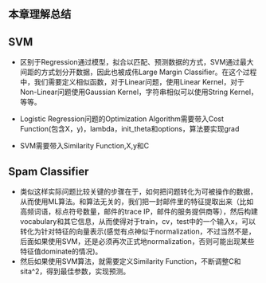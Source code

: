 ## 本章理解总结

## SVM

- 区别于Regression通过模型，拟合以匹配、预测数据的方式，SVM通过最大间距的方式划分开数据，因此也被成伟Large Margin Classifier。在这个过程中，我们需要定义相似函数，对于Linear问题，使用Linear Kernel，对于Non-Linear问题使用Gaussian Kernel，字符串相似可以使用String Kernel，等等。

- Logistic Regression问题的Optimization Algorithm需要带入Cost Function(包含X，y)，lambda，init_theta和options，算法要实现grad
- SVM需要带入Similarity Function,X,y和C

## Spam Classifier

- 类似这样实际问题比较关键的步骤在于，如何把问题转化为可被操作的数据，从而使用ML算法。和算法无关的，我们把一封邮件里的特征提取出来（比如高频词语，标点符号数量，邮件的trace IP，邮件的服务提供商等），然后构建vocabulary和其它信息，从而使得对于train，cv，test中的一个输入x，可以转化为针对特征的向量表示(感觉有点神似于normalization，不过当然不是，后面如果使用SVM，还是必须再次正式地normalization，否则可能出现某些特征值dominate的情况)。
- 然后如果使用SVM算法，就需要定义Similarity Function，不断调整C和sita^2，得到最佳参数，实现预测。
